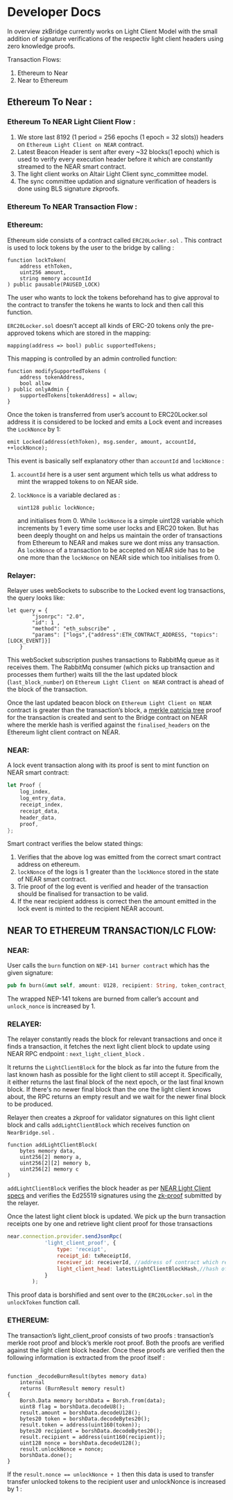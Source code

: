 # Developer Docs

In overview zkBridge currently works on Light Client Model with the small addition of signature verifications of the respectiv light client headers using zero knowledge proofs.

Transaction Flows:

1. Ethereum to Near
2. Near to Ethereum

## **Ethereum To Near :**

### Ethereum To NEAR Light Client Flow :

1. We store last 8192 (1 period = 256 epochs (1 epoch = 32 slots)) headers on `Ethereum Light Client on NEAR` contract.
2. Latest Beacon Header is sent after every \~32 blocks(1 epoch) which is used to verify every execution header before it which are constantly streamed to the NEAR smart contract.
3. The light client works on Altair Light Client sync\_committee model.
4. The sync committee updation and signature verification of headers is done using BLS signature zkproofs.

### Ethereum To NEAR Transaction Flow :

### Ethereum:

Ethereum side consists of a contract called `ERC20Locker.sol` . This contract is used to lock tokens by the user to the bridge by calling :

```solidity
function lockToken(
    address ethToken,
    uint256 amount,
    string memory accountId
) public pausable(PAUSED_LOCK)
```

The user who wants to lock the tokens beforehand has to give approval to the contract to transfer the tokens he wants to lock and then call this function.

`ERC20Locker.sol` doesn’t accept all kinds of ERC-20 tokens only the pre-approved tokens which are stored in the mapping:

```solidity
mapping(address => bool) public supportedTokens;
```

This mapping is controlled by an admin controlled function:

```solidity
function modifySupportedTokens (
    address tokenAddress,
    bool allow
) public onlyAdmin {
    supportedTokens[tokenAddress] = allow;
}
```

Once the token is transferred from user’s account to ERC20Locker.sol address it is considered to be locked and emits a Lock event and increases the `LockNonce` by 1:

```solidity
emit Locked(address(ethToken), msg.sender, amount, accountId, ++lockNonce);
```

This event is basically self explanatory other than `accountId` and `lockNonce` :

1. `accountId` here is a user sent argument which tells us what address to mint the wrapped tokens to on NEAR side.
2.  `lockNonce` is a variable declared as :

    ```solidity
    uint128 public lockNonce;
    ```

    and initialises from 0. While `lockNonce` is a simple uint128 variable which increments by 1 every time some user locks and ERC20 token. But has been deeply thought on and helps us maintain the order of transactions from Ethereum to NEAR and makes sure we dont miss any transaction. As `lockNonce` of a transaction to be accepted on NEAR side has to be one more than the `lockNonce` on NEAR side which too initialises from 0.

### Relayer:

Relayer uses webSockets to subscribe to the Locked event log transactions, the query looks like:

```
let query = {
        "jsonrpc": "2.0",
        "id": 1 ,
        "method": "eth_subscribe" ,
        "params": ["logs",{"address":ETH_CONTRACT_ADDRESS, "topics":[LOCK_EVENT]}]
    }
```

This webSocket subscription pushes transactions to RabbitMq queue as it receives them. The RabbitMq consumer (which picks up transaction and processes them further) waits till the the last updated block (`last_block_number`) on `Ethereum Light Client on NEAR` contract is ahead of the block of the transaction.

Once the last updated beacon block on `Ethereum Light Client on NEAR` contract is greater than the transaction’s block, a [merkle patricia tree](https://rockwaterweb.com/ethereum-merkle-patricia-trees-javascript-tutorial/) proof for the transaction is created and sent to the Bridge contract on NEAR where the merkle hash is verified against the `finalised_headers` on the Ethereum light client contract on NEAR.

### NEAR:

A lock event transaction along with its proof is sent to mint function on NEAR smart contract:

```rust
let Proof {
    log_index,
    log_entry_data,
    receipt_index,
    receipt_data,
    header_data,
    proof,
};
```

Smart contract verifies the below stated things:

1. Verifies that the above log was emitted from the correct smart contract address on ethereum.
2. `lockNonce` of the logs is 1 greater than the `lockNonce` stored in the state of NEAR smart contract.
3. Trie proof of the log event is verified and header of the transaction should be finalised for transaction to be valid.
4. If the near recipient address is correct then the amount emitted in the lock event is minted to the recipient NEAR account.

## NEAR TO ETHEREUM TRANSACTION/LC FLOW:

### NEAR:

User calls the `burn` function on `NEP-141 burner contract` which has the given signature:

```rust
pub fn burn(&mut self, amount: U128, recipient: String, token_contract_eth: String)
```

The wrapped NEP-141 tokens are burned from caller’s account and `unlock_nonce` is increased by 1.

### RELAYER:

The relayer constantly reads the block for relevant transactions and once it finds a transaction, it fetches the next light client block to update using NEAR RPC endpoint : `next_light_client_block` .

It returns the `LightClientBlock` for the block as far into the future from the last known hash as possible for the light client to still accept it. Specifically, it either returns the last final block of the next epoch, or the last final known block. If there's no newer final block than the one the light client knows about, the RPC returns an empty result and we wait for the newer final block to be produced.

Relayer then creates a zkproof for validator signatures on this light client block and calls `addLightClientBlock` which receives function on `NearBridge.sol` .

```solidity
function addLightClientBlock(
    bytes memory data,
    uint256[2] memory a,
    uint256[2][2] memory b,
    uint256[2] memory c
)
```

`addLightClientBlock` verifies the block header as per [NEAR Light Client specs](https://nomicon.io/ChainSpec/LightClient) and verifies the Ed25519 signatures using the [zk-proof](https://github.com/Electron-Labs/ed25519-circom) submitted by the relayer.

Once the latest light client block is updated. We pick up the burn transaction receipts one by one and retrieve light client proof for those transactions

```jsx
near.connection.provider.sendJsonRpc(
            'light_client_proof', {
                type: 'receipt',
                receipt_id: txReceiptId,
                receiver_id: receiverId, //address of contract which received the txn
                light_client_head: latestLightClientBlockHash,//hash of the latest updated lc block
            }
        );
```

This proof data is borshified and sent over to the `ERC20Locker.sol` in the `unlockToken` function call.

### ETHEREUM:

The transaction’s light\_client\_proof consists of two proofs : transaction’s merkle root proof and block’s merkle root proof. Both the proofs are verified against the light client block header. Once these proofs are verified then the following information is extracted from the proof itself :

```solidity

function _decodeBurnResult(bytes memory data)
    internal
    returns (BurnResult memory result)
{
    Borsh.Data memory borshData = Borsh.from(data);
    uint8 flag = borshData.decodeU8();
    result.amount = borshData.decodeU128();
    bytes20 token = borshData.decodeBytes20();
    result.token = address(uint160(token));
    bytes20 recipient = borshData.decodeBytes20();
    result.recipient = address(uint160(recipient));
    uint128 nonce = borshData.decodeU128();
    result.unlockNonce = nonce;
    borshData.done();
}
```

If the `result.nonce == unlockNonce + 1` then this data is used to transfer transfer unlocked tokens to the recipient user and unlockNonce is increased by 1 :
